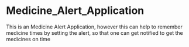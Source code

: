 # Medicine_Alert_Application
This is an Medicine Alert Application, however this can help to remember medicine times by setting the alert, so that one can get notified to get the medicines on time
